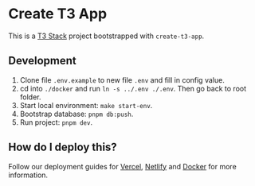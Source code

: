 # Create T3 App

This is a [T3 Stack](https://create.t3.gg/) project bootstrapped with `create-t3-app`.

## Development

1. Clone file `.env.example` to new file `.env` and fill in config value.
2. cd into `./docker` and run `ln -s ../.env ./.env`. Then go back to root folder.
3. Start local environment: `make start-env`.
4. Bootstrap database: `pnpm db:push`.
5. Run project: `pnpm dev`.

## How do I deploy this?

Follow our deployment guides for [Vercel](https://create.t3.gg/en/deployment/vercel), [Netlify](https://create.t3.gg/en/deployment/netlify) and [Docker](https://create.t3.gg/en/deployment/docker) for more information.

